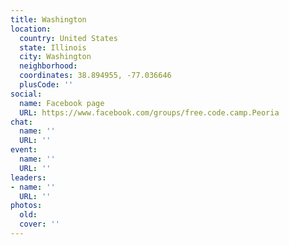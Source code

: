 ```yaml
---
title: Washington
location:
  country: United States
  state: Illinois
  city: Washington
  neighborhood: 
  coordinates: 38.894955, -77.036646
  plusCode: ''
social:
  name: Facebook page
  URL: https://www.facebook.com/groups/free.code.camp.Peoria
chat:
  name: ''
  URL: ''
event:
  name: ''
  URL: ''
leaders:
- name: ''
  URL: ''
photos:
  old: 
  cover: ''
---
```

